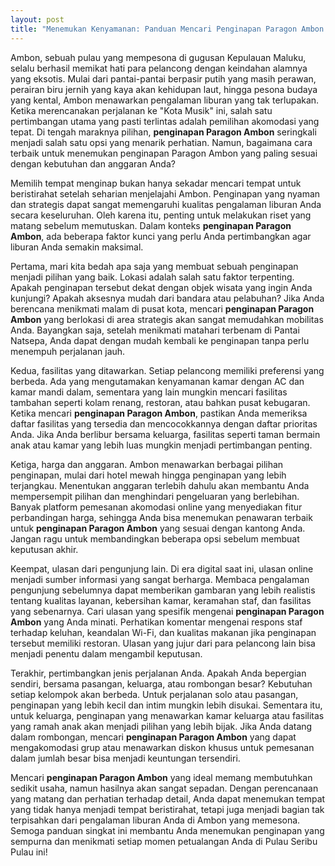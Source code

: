 ```yaml
---
layout: post
title: "Menemukan Kenyamanan: Panduan Mencari Penginapan Paragon Ambon yang Tepat"
---
```


Ambon, sebuah pulau yang mempesona di gugusan Kepulauan Maluku, selalu berhasil memikat hati para pelancong dengan keindahan alamnya yang eksotis. Mulai dari pantai-pantai berpasir putih yang masih perawan, perairan biru jernih yang kaya akan kehidupan laut, hingga pesona budaya yang kental, Ambon menawarkan pengalaman liburan yang tak terlupakan. Ketika merencanakan perjalanan ke "Kota Musik" ini, salah satu pertimbangan utama yang pasti terlintas adalah pemilihan akomodasi yang tepat. Di tengah maraknya pilihan, **penginapan Paragon Ambon** seringkali menjadi salah satu opsi yang menarik perhatian. Namun, bagaimana cara terbaik untuk menemukan penginapan Paragon Ambon yang paling sesuai dengan kebutuhan dan anggaran Anda?

Memilih tempat menginap bukan hanya sekadar mencari tempat untuk beristirahat setelah seharian menjelajahi Ambon. Penginapan yang nyaman dan strategis dapat sangat memengaruhi kualitas pengalaman liburan Anda secara keseluruhan. Oleh karena itu, penting untuk melakukan riset yang matang sebelum memutuskan. Dalam konteks **penginapan Paragon Ambon**, ada beberapa faktor kunci yang perlu Anda pertimbangkan agar liburan Anda semakin maksimal.

Pertama, mari kita bedah apa saja yang membuat sebuah penginapan menjadi pilihan yang baik. Lokasi adalah salah satu faktor terpenting. Apakah penginapan tersebut dekat dengan objek wisata yang ingin Anda kunjungi? Apakah aksesnya mudah dari bandara atau pelabuhan? Jika Anda berencana menikmati malam di pusat kota, mencari **penginapan Paragon Ambon** yang berlokasi di area strategis akan sangat memudahkan mobilitas Anda. Bayangkan saja, setelah menikmati matahari terbenam di Pantai Natsepa, Anda dapat dengan mudah kembali ke penginapan tanpa perlu menempuh perjalanan jauh.

Kedua, fasilitas yang ditawarkan. Setiap pelancong memiliki preferensi yang berbeda. Ada yang mengutamakan kenyamanan kamar dengan AC dan kamar mandi dalam, sementara yang lain mungkin mencari fasilitas tambahan seperti kolam renang, restoran, atau bahkan pusat kebugaran. Ketika mencari **penginapan Paragon Ambon**, pastikan Anda memeriksa daftar fasilitas yang tersedia dan mencocokkannya dengan daftar prioritas Anda. Jika Anda berlibur bersama keluarga, fasilitas seperti taman bermain anak atau kamar yang lebih luas mungkin menjadi pertimbangan penting.

Ketiga, harga dan anggaran. Ambon menawarkan berbagai pilihan penginapan, mulai dari hotel mewah hingga penginapan yang lebih terjangkau. Menentukan anggaran terlebih dahulu akan membantu Anda mempersempit pilihan dan menghindari pengeluaran yang berlebihan. Banyak platform pemesanan akomodasi online yang menyediakan fitur perbandingan harga, sehingga Anda bisa menemukan penawaran terbaik untuk **penginapan Paragon Ambon** yang sesuai dengan kantong Anda. Jangan ragu untuk membandingkan beberapa opsi sebelum membuat keputusan akhir.

Keempat, ulasan dari pengunjung lain. Di era digital saat ini, ulasan online menjadi sumber informasi yang sangat berharga. Membaca pengalaman pengunjung sebelumnya dapat memberikan gambaran yang lebih realistis tentang kualitas layanan, kebersihan kamar, keramahan staf, dan fasilitas yang sebenarnya. Cari ulasan yang spesifik mengenai **penginapan Paragon Ambon** yang Anda minati. Perhatikan komentar mengenai respons staf terhadap keluhan, keandalan Wi-Fi, dan kualitas makanan jika penginapan tersebut memiliki restoran. Ulasan yang jujur dari para pelancong lain bisa menjadi penentu dalam mengambil keputusan.

Terakhir, pertimbangkan jenis perjalanan Anda. Apakah Anda bepergian sendiri, bersama pasangan, keluarga, atau rombongan besar? Kebutuhan setiap kelompok akan berbeda. Untuk perjalanan solo atau pasangan, penginapan yang lebih kecil dan intim mungkin lebih disukai. Sementara itu, untuk keluarga, penginapan yang menawarkan kamar keluarga atau fasilitas yang ramah anak akan menjadi pilihan yang lebih bijak. Jika Anda datang dalam rombongan, mencari **penginapan Paragon Ambon** yang dapat mengakomodasi grup atau menawarkan diskon khusus untuk pemesanan dalam jumlah besar bisa menjadi keuntungan tersendiri.

Mencari **penginapan Paragon Ambon** yang ideal memang membutuhkan sedikit usaha, namun hasilnya akan sangat sepadan. Dengan perencanaan yang matang dan perhatian terhadap detail, Anda dapat menemukan tempat yang tidak hanya menjadi tempat beristirahat, tetapi juga menjadi bagian tak terpisahkan dari pengalaman liburan Anda di Ambon yang memesona. Semoga panduan singkat ini membantu Anda menemukan penginapan yang sempurna dan menikmati setiap momen petualangan Anda di Pulau Seribu Pulau ini!
